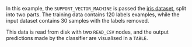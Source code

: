 In this example, the `SUPPORT_VECTOR_MACHINE` is passed the [iris dataset](https://archive.ics.uci.edu/dataset/53/iris), split into two parts. The training data contains 120 labels examples, while the input dataset contains 30 samples with the labels removed.

This data is read from disk with two `READ_CSV` nodes, and the output predictions made by the classifier are visualised in a `TABLE`.
